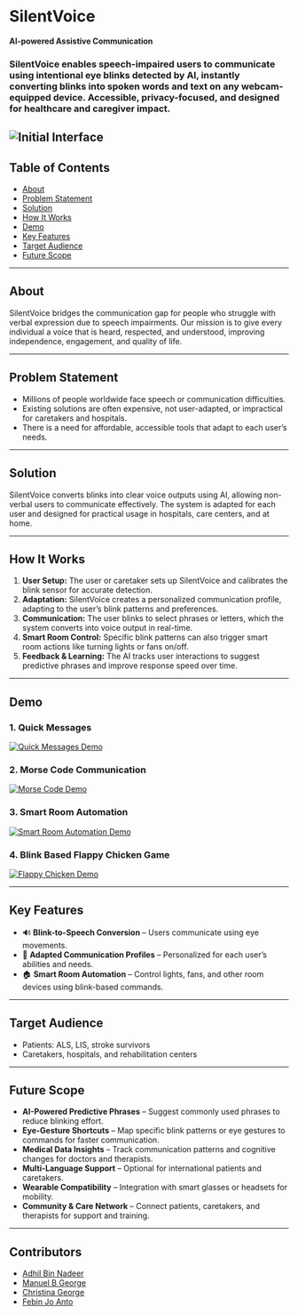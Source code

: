 # SilentVoice

**AI-powered Assistive Communication**

### SilentVoice enables speech-impaired users to communicate using intentional eye blinks detected by AI, instantly converting blinks into spoken words and text on any webcam-equipped device. Accessible, privacy-focused, and designed for healthcare and caregiver impact.


![Initial Interface](https://drive.google.com/uc?export=view&id=1h_OeTtWzXWzQ6q_ys7fOpo83JGyN_WFZ)
---

## Table of Contents
- [About](#about)
- [Problem Statement](#problem-statement)
- [Solution](#solution)
- [How It Works](#how-it-works)
- [Demo](#demo)
- [Key Features](#key-features)
- [Target Audience](#target-audience)
- [Future Scope](#future-scope)

---

## About
SilentVoice bridges the communication gap for people who struggle with verbal expression due to speech impairments. Our mission is to give every individual a voice that is heard, respected, and understood, improving independence, engagement, and quality of life.

---

## Problem Statement
- Millions of people worldwide face speech or communication difficulties.
- Existing solutions are often expensive, not user-adapted, or impractical for caretakers and hospitals.
- There is a need for affordable, accessible tools that adapt to each user’s needs.

---

## Solution
SilentVoice converts blinks into clear voice outputs using AI, allowing non-verbal users to communicate effectively. The system is adapted for each user and designed for practical usage in hospitals, care centers, and at home.

---

## How It Works
1. **User Setup:** The user or caretaker sets up SilentVoice and calibrates the blink sensor for accurate detection.
2. **Adaptation:** SilentVoice creates a personalized communication profile, adapting to the user’s blink patterns and preferences.
3. **Communication:** The user blinks to select phrases or letters, which the system converts into voice output in real-time.
4. **Smart Room Control:** Specific blink patterns can also trigger smart room actions like turning lights or fans on/off.
5. **Feedback & Learning:** The AI tracks user interactions to suggest predictive phrases and improve response speed over time.

---

## Demo

### 1. Quick Messages
[![Quick Messages Demo](https://drive.google.com/uc?export=view&id=1tsW2gJ3ENUJB9-H_1vB1Xxd9b8QDcgpt)](https://drive.google.com/file/d/11QcKRtFhicbu1fCl6sNnKueqXf2n3ePn/view?usp=sharing)

### 2. Morse Code Communication
[![Morse Code Demo](https://drive.google.com/uc?export=view&id=1HuJQ6WYXjicWxFJ_dr2x36mVoBQh3pYg)](https://drive.google.com/file/d/1dOzml4YpCVwKC1Og4cLlsZVrxDV8-4U_/view?usp=sharing)

### 3. Smart Room Automation
[![Smart Room Automation Demo](https://drive.google.com/uc?export=view&id=1LWK__yaKs-PoPaxsTS37MDKTqVw5f7Q0)](https://drive.google.com/file/d/1d30jowZyJBXHM7QrGRP3C52ePyGhPNLw/view?usp=sharing)

### 4. Blink Based Flappy Chicken Game
[![Flappy Chicken Demo](https://drive.google.com/uc?export=view&id=1x3Oq-hZFHFGvx2BrZPzHGa3unvMbKa_u)](https://drive.google.com/file/d/1fCvb3P92Qtbj_bSOVT17o-WUyIXuJdcO/view?usp=sharing)

---

## Key Features
- 🔊 **Blink-to-Speech Conversion** – Users communicate using eye movements.
- 🧠 **Adapted Communication Profiles** – Personalized for each user’s abilities and needs.
- 🏠 **Smart Room Automation** – Control lights, fans, and other room devices using blink-based commands.

---

## Target Audience
- Patients: ALS, LIS, stroke survivors
- Caretakers, hospitals, and rehabilitation centers

---

## Future Scope
- **AI-Powered Predictive Phrases** – Suggest commonly used phrases to reduce blinking effort.
- **Eye-Gesture Shortcuts** – Map specific blink patterns or eye gestures to commands for faster communication.
- **Medical Data Insights** – Track communication patterns and cognitive changes for doctors and therapists.
- **Multi-Language Support** – Optional for international patients and caretakers.
- **Wearable Compatibility** – Integration with smart glasses or headsets for mobility.
- **Community & Care Network** – Connect patients, caretakers, and therapists for support and training.

---

## Contributors
- [Adhil Bin Nadeer](https://github.com/Adhil-Bin-Nadeer)
- [Manuel B George](https://github.com/manuel13-mg)
- [Christina George](https://github.com/christinawdc)
- [Febin Jo Anto](https://github.com/FJA-bit)
